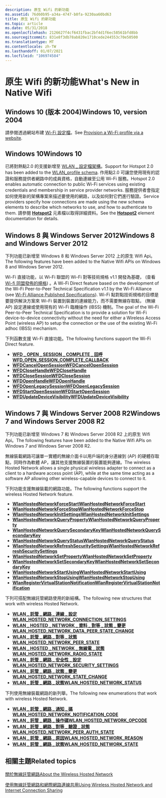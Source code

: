 ```yaml
---
description: 原生 Wifi 的新功能
ms.assetid: 76d60b95-a34a-4747-b0fa-9230aa60bd63
title: 原生 Wifi 的新功能
ms.topic: article
ms.date: 05/31/2018
ms.openlocfilehash: 2126627f4cf6431fbac2bf4d1f6ec58561bfd8bb
ms.sourcegitcommit: 831e8f3db78ab820e1710cede244553c70e50500
ms.translationtype: MT
ms.contentlocale: zh-TW
ms.lasthandoff: 01/07/2021
ms.locfileid: "106974584"
---
```

# <a name="whats-new-in-native-wifi"></a><span data-ttu-id="92f26-103">原生 Wifi 的新功能</span><span class="sxs-lookup"><span data-stu-id="92f26-103">What's New in Native Wifi</span></span>

## <a name="windows-10-version-2004"></a><span data-ttu-id="92f26-104">Windows 10 (版本 2004)</span><span class="sxs-lookup"><span data-stu-id="92f26-104">Windows 10, version 2004</span></span>

<span data-ttu-id="92f26-105">請參閱透過網站布建 [Wi-Fi 設定檔](prov-wifi-profile-via-website.md)。</span><span class="sxs-lookup"><span data-stu-id="92f26-105">See [Provision a Wi-Fi profile via a website](prov-wifi-profile-via-website.md).</span></span>

## <a name="windows-10"></a><span data-ttu-id="92f26-106">Windows 10</span><span class="sxs-lookup"><span data-stu-id="92f26-106">Windows 10</span></span>

<span data-ttu-id="92f26-107">已將對熱點2.0 的支援新增至 [WLAN \_ 設定檔架構](wlan-profileschema-schema.md)。</span><span class="sxs-lookup"><span data-stu-id="92f26-107">Support for Hotspot 2.0 has been added to the [WLAN\_profile schema](wlan-profileschema-schema.md).</span></span> <span data-ttu-id="92f26-108">作用點2.0 可讓您使用現有的認證和服務提供者網路中的成員資格，自動連線至公用 Wi-Fi 服務。</span><span class="sxs-lookup"><span data-stu-id="92f26-108">Hotspot 2.0 enables automatic connection to public Wi-Fi services using existing credentials and membership in service provider networks.</span></span> <span data-ttu-id="92f26-109">服務提供者會指定如何使用新的架構專案來描述要使用的網路，以及如何對它們進行驗證。</span><span class="sxs-lookup"><span data-stu-id="92f26-109">Service providers specify how connections are made using the new schema elements to describe which networks to use, and how to authenticate to them.</span></span> <span data-ttu-id="92f26-110">請參閱 [**Hotspot2**](wlan-profileschema-hotspot2-element.md) 元素檔以取得詳細資料。</span><span class="sxs-lookup"><span data-stu-id="92f26-110">See the [**Hotspot2**](wlan-profileschema-hotspot2-element.md) element documentation for details.</span></span>

## <a name="windows-8-and-windows-server-2012"></a><span data-ttu-id="92f26-111">Windows 8 與 Windows Server 2012</span><span class="sxs-lookup"><span data-stu-id="92f26-111">Windows 8 and Windows Server 2012</span></span>

<span data-ttu-id="92f26-112">下列功能已新增至 Windows 8 和 Windows Server 2012 上的原生 Wifi Api。</span><span class="sxs-lookup"><span data-stu-id="92f26-112">The following features have been added to the Native Wifi APIs on Windows 8 and Windows Server 2012.</span></span>

<span data-ttu-id="92f26-113">Wi-Fi 直接功能，以 Wi-Fi 聯盟的 Wi-Fi 對等技術規格 v1.1 開發為基礎， (查看 [Wi-fi 同盟發佈的規格](https://www.wi-fi.org/)) 。</span><span class="sxs-lookup"><span data-stu-id="92f26-113">A Wi-Fi Direct feature based on the development of the Wi-Fi Peer-to-Peer Technical Specification v1.1 by the Wi-Fi Alliance (see [Wi-Fi Alliance Published Specifications](https://www.wi-fi.org/)).</span></span> <span data-ttu-id="92f26-114">Wi-Fi 點對點技術規格的目標是要提供解決方案來 Wi-Fi 裝置到裝置的連線能力，而不需要無線存取點， (無線 AP) 設定連線或使用現有的 Wi-Fi 臨機操作 (IBSS) 機制。</span><span class="sxs-lookup"><span data-stu-id="92f26-114">The goal of the Wi-Fi Peer-to-Peer Technical Specification is to provide a solution for Wi-Fi device-to-device connectivity without the need for either a Wireless Access Point (wireless AP) to setup the connection or the use of the existing Wi-Fi adhoc (IBSS) mechanism.</span></span>

<span data-ttu-id="92f26-115">下列函數支援 Wi-Fi 直接功能。</span><span class="sxs-lookup"><span data-stu-id="92f26-115">The following functions support the Wi-Fi Direct feature.</span></span>

-   [<span data-ttu-id="92f26-116">**WFD \_ OPEN \_ SESSION \_ COMPLETE \_ 回呼**</span><span class="sxs-lookup"><span data-stu-id="92f26-116">**WFD\_OPEN\_SESSION\_COMPLETE\_CALLBACK**</span></span>](/windows/desktop/api/wlanapi/nc-wlanapi-wfd_open_session_complete_callback)
-   [<span data-ttu-id="92f26-117">**WFDCancelOpenSession**</span><span class="sxs-lookup"><span data-stu-id="92f26-117">**WFDCancelOpenSession**</span></span>](/windows/desktop/api/wlanapi/nf-wlanapi-wfdcancelopensession)
-   [<span data-ttu-id="92f26-118">**WFDCloseHandle**</span><span class="sxs-lookup"><span data-stu-id="92f26-118">**WFDCloseHandle**</span></span>](/windows/desktop/api/wlanapi/nf-wlanapi-wfdclosehandle)
-   [<span data-ttu-id="92f26-119">**WFDCloseSession**</span><span class="sxs-lookup"><span data-stu-id="92f26-119">**WFDCloseSession**</span></span>](/windows/desktop/api/wlanapi/nf-wlanapi-wfdclosesession)
-   [<span data-ttu-id="92f26-120">**WFDOpenHandle**</span><span class="sxs-lookup"><span data-stu-id="92f26-120">**WFDOpenHandle**</span></span>](/windows/desktop/api/wlanapi/nf-wlanapi-wfdopenhandle)
-   [<span data-ttu-id="92f26-121">**WFDOpenLegacySession**</span><span class="sxs-lookup"><span data-stu-id="92f26-121">**WFDOpenLegacySession**</span></span>](/windows/desktop/api/wlanapi/nf-wlanapi-wfdopenlegacysession)
-   [<span data-ttu-id="92f26-122">**WFDStartOpenSession**</span><span class="sxs-lookup"><span data-stu-id="92f26-122">**WFDStartOpenSession**</span></span>](/windows/desktop/api/wlanapi/nf-wlanapi-wfdstartopensession)
-   [<span data-ttu-id="92f26-123">**WFDUpdateDeviceVisibility**</span><span class="sxs-lookup"><span data-stu-id="92f26-123">**WFDUpdateDeviceVisibility**</span></span>](/windows/desktop/api/wlanapi/nf-wlanapi-wfdupdatedevicevisibility)

## <a name="windows-7-and-windows-server-2008-r2"></a><span data-ttu-id="92f26-124">Windows 7 與 Windows Server 2008 R2</span><span class="sxs-lookup"><span data-stu-id="92f26-124">Windows 7 and Windows Server 2008 R2</span></span>

<span data-ttu-id="92f26-125">下列功能已新增至 Windows 7 和 Windows Server 2008 R2 上的原生 Wifi Api。</span><span class="sxs-lookup"><span data-stu-id="92f26-125">The following features have been added to the Native Wifi APIs on Windows 7 and Windows Server 2008 R2.</span></span>

<span data-ttu-id="92f26-126">無線裝載網路可讓單一實體的無線介面卡以用戶端的身分連線到 (AP) 的硬體存取點，同時作為軟體 AP，讓其他支援無線裝置的裝置能夠連線。</span><span class="sxs-lookup"><span data-stu-id="92f26-126">The wireless Hosted Network allows a single physical wireless adapter to connect as a client to a hardware access point (AP), while at the same time acting as a software AP allowing other wireless-capable devices to connect to it.</span></span>

<span data-ttu-id="92f26-127">下列功能支援無線裝載的網路功能。</span><span class="sxs-lookup"><span data-stu-id="92f26-127">The following functions support the wireless Hosted Network feature.</span></span>

-   [<span data-ttu-id="92f26-128">**WlanHostedNetworkForceStart**</span><span class="sxs-lookup"><span data-stu-id="92f26-128">**WlanHostedNetworkForceStart**</span></span>](/windows/desktop/api/Wlanapi/nf-wlanapi-wlanhostednetworkforcestart)
-   [<span data-ttu-id="92f26-129">**WlanHostedNetworkForceStop**</span><span class="sxs-lookup"><span data-stu-id="92f26-129">**WlanHostedNetworkForceStop**</span></span>](/windows/desktop/api/Wlanapi/nf-wlanapi-wlanhostednetworkforcestop)
-   [<span data-ttu-id="92f26-130">**WlanHostedNetworkInitSettings**</span><span class="sxs-lookup"><span data-stu-id="92f26-130">**WlanHostedNetworkInitSettings**</span></span>](/windows/desktop/api/Wlanapi/nf-wlanapi-wlanhostednetworkinitsettings)
-   [<span data-ttu-id="92f26-131">**WlanHostedNetworkQueryProperty**</span><span class="sxs-lookup"><span data-stu-id="92f26-131">**WlanHostedNetworkQueryProperty**</span></span>](/windows/desktop/api/Wlanapi/nf-wlanapi-wlanhostednetworkqueryproperty)
-   [<span data-ttu-id="92f26-132">**WlanHostedNetworkQuerySecondaryKey**</span><span class="sxs-lookup"><span data-stu-id="92f26-132">**WlanHostedNetworkQuerySecondaryKey**</span></span>](/windows/desktop/api/Wlanapi/nf-wlanapi-wlanhostednetworkquerysecondarykey)
-   [<span data-ttu-id="92f26-133">**WlanHostedNetworkQueryStatus**</span><span class="sxs-lookup"><span data-stu-id="92f26-133">**WlanHostedNetworkQueryStatus**</span></span>](/windows/desktop/api/Wlanapi/nf-wlanapi-wlanhostednetworkquerystatus)
-   [<span data-ttu-id="92f26-134">**WlanHostedNetworkRefreshSecuritySettings**</span><span class="sxs-lookup"><span data-stu-id="92f26-134">**WlanHostedNetworkRefreshSecuritySettings**</span></span>](/windows/desktop/api/Wlanapi/nf-wlanapi-wlanhostednetworkrefreshsecuritysettings)
-   [<span data-ttu-id="92f26-135">**WlanHostedNetworkSetProperty**</span><span class="sxs-lookup"><span data-stu-id="92f26-135">**WlanHostedNetworkSetProperty**</span></span>](/windows/desktop/api/Wlanapi/nf-wlanapi-wlanhostednetworksetproperty)
-   [<span data-ttu-id="92f26-136">**WlanHostedNetworkSetSecondaryKey**</span><span class="sxs-lookup"><span data-stu-id="92f26-136">**WlanHostedNetworkSetSecondaryKey**</span></span>](/windows/desktop/api/Wlanapi/nf-wlanapi-wlanhostednetworksetsecondarykey)
-   [<span data-ttu-id="92f26-137">**WlanHostedNetworkStartUsing**</span><span class="sxs-lookup"><span data-stu-id="92f26-137">**WlanHostedNetworkStartUsing**</span></span>](/windows/desktop/api/Wlanapi/nf-wlanapi-wlanhostednetworkstartusing)
-   [<span data-ttu-id="92f26-138">**WlanHostedNetworkStopUsing**</span><span class="sxs-lookup"><span data-stu-id="92f26-138">**WlanHostedNetworkStopUsing**</span></span>](/windows/desktop/api/Wlanapi/nf-wlanapi-wlanhostednetworkstopusing)
-   [<span data-ttu-id="92f26-139">**WlanRegisterVirtualStationNotification**</span><span class="sxs-lookup"><span data-stu-id="92f26-139">**WlanRegisterVirtualStationNotification**</span></span>](/windows/desktop/api/Wlanapi/nf-wlanapi-wlanregistervirtualstationnotification)

<span data-ttu-id="92f26-140">下列可搭配無線託管網路使用的新結構。</span><span class="sxs-lookup"><span data-stu-id="92f26-140">The following new structures that work with wireless Hosted Network.</span></span>

-   [<span data-ttu-id="92f26-141">**WLAN \_ 託管 \_ 網路 \_ 連線 \_ 設定**</span><span class="sxs-lookup"><span data-stu-id="92f26-141">**WLAN\_HOSTED\_NETWORK\_CONNECTION\_SETTINGS**</span></span>](/windows/desktop/api/Wlanapi/ns-wlanapi-wlan_hosted_network_connection_settings)
-   [<span data-ttu-id="92f26-142">**WLAN \_ HOSTED \_ NETWORK \_ 資料 \_ 對等 \_ 狀態 \_ 變更**</span><span class="sxs-lookup"><span data-stu-id="92f26-142">**WLAN\_HOSTED\_NETWORK\_DATA\_PEER\_STATE\_CHANGE**</span></span>](/windows/desktop/api/Wlanapi/ns-wlanapi-wlan_hosted_network_data_peer_state_change)
-   [<span data-ttu-id="92f26-143">**WLAN \_ 託管 \_ 網路 \_ 對等 \_ 狀態**</span><span class="sxs-lookup"><span data-stu-id="92f26-143">**WLAN\_HOSTED\_NETWORK\_PEER\_STATE**</span></span>](/windows/desktop/api/Wlanapi/ns-wlanapi-wlan_hosted_network_peer_state)
-   [<span data-ttu-id="92f26-144">**WLAN \_ HOSTED \_ NETWORK \_ 無線電 \_ 狀態**</span><span class="sxs-lookup"><span data-stu-id="92f26-144">**WLAN\_HOSTED\_NETWORK\_RADIO\_STATE**</span></span>](/windows/desktop/api/Wlanapi/ns-wlanapi-wlan_hosted_network_radio_state)
-   [<span data-ttu-id="92f26-145">**WLAN \_ 託管 \_ 網路 \_ 安全性 \_ 設定**</span><span class="sxs-lookup"><span data-stu-id="92f26-145">**WLAN\_HOSTED\_NETWORK\_SECURITY\_SETTINGS**</span></span>](/windows/desktop/api/Wlanapi/ns-wlanapi-wlan_hosted_network_security_settings)
-   [<span data-ttu-id="92f26-146">**WLAN \_ 託管 \_ 網路 \_ 狀態 \_ 變更**</span><span class="sxs-lookup"><span data-stu-id="92f26-146">**WLAN\_HOSTED\_NETWORK\_STATE\_CHANGE**</span></span>](/windows/desktop/api/Wlanapi/ns-wlanapi-wlan_hosted_network_state_change)
-   [<span data-ttu-id="92f26-147">**WLAN \_ 託管 \_ 網路 \_ 狀態**</span><span class="sxs-lookup"><span data-stu-id="92f26-147">**WLAN\_HOSTED\_NETWORK\_STATUS**</span></span>](/windows/desktop/api/Wlanapi/ns-wlanapi-wlan_hosted_network_status)

<span data-ttu-id="92f26-148">下列使用無線裝載網路的新列舉。</span><span class="sxs-lookup"><span data-stu-id="92f26-148">The following new enumerations that work with wireless Hosted Network.</span></span>

-   [<span data-ttu-id="92f26-149">**WLAN \_ 託管 \_ 網路 \_ 通知 \_ 碼**</span><span class="sxs-lookup"><span data-stu-id="92f26-149">**WLAN\_HOSTED\_NETWORK\_NOTIFICATION\_CODE**</span></span>](/windows/desktop/api/Wlanapi/ne-wlanapi-wlan_hosted_network_notification_code)
-   [<span data-ttu-id="92f26-150">**WLAN \_ 託管 \_ 網路 \_ 操作碼**</span><span class="sxs-lookup"><span data-stu-id="92f26-150">**WLAN\_HOSTED\_NETWORK\_OPCODE**</span></span>](/windows/desktop/api/Wlanapi/ne-wlanapi-wlan_hosted_network_opcode)
-   [<span data-ttu-id="92f26-151">**WLAN \_ 託管 \_ 網路 \_ 對等 \_ 驗證 \_ 狀態**</span><span class="sxs-lookup"><span data-stu-id="92f26-151">**WLAN\_HOSTED\_NETWORK\_PEER\_AUTH\_STATE**</span></span>](/windows/desktop/api/Wlanapi/ne-wlanapi-wlan_hosted_network_peer_auth_state)
-   [<span data-ttu-id="92f26-152">**WLAN \_ 託管 \_ 網路 \_ 原因**</span><span class="sxs-lookup"><span data-stu-id="92f26-152">**WLAN\_HOSTED\_NETWORK\_REASON**</span></span>](/windows/desktop/api/Wlanapi/ne-wlanapi-wlan_hosted_network_reason)
-   [<span data-ttu-id="92f26-153">**WLAN \_ 託管 \_ 網路 \_ 狀態**</span><span class="sxs-lookup"><span data-stu-id="92f26-153">**WLAN\_HOSTED\_NETWORK\_STATE**</span></span>](/windows/desktop/api/Wlanapi/ne-wlanapi-wlan_hosted_network_state)

## <a name="related-topics"></a><span data-ttu-id="92f26-154">相關主題</span><span class="sxs-lookup"><span data-stu-id="92f26-154">Related topics</span></span>

<dl> <dt>

[<span data-ttu-id="92f26-155">關於無線託管網路</span><span class="sxs-lookup"><span data-stu-id="92f26-155">About the Wireless Hosted Network</span></span>](about-the-wireless-hosted-network.md)
</dt> <dt>

[<span data-ttu-id="92f26-156">使用無線託管網路和網際網路連線共用</span><span class="sxs-lookup"><span data-stu-id="92f26-156">Using Wireless Hosted Network and Internet Connection Sharing</span></span>](using-hosted-network-and-internet-connection-sharing.md)
</dt> </dl>

 

 



